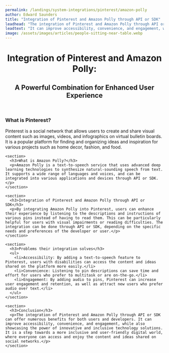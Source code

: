 ```yaml
---
permalink: /landings/system-integrations/pinterest/amazon-polly
author: Edward Saunders
title: "Integration of Pinterest and Amazon Polly through API or SDK"
leadhead: "The integration of Pinterest and Amazon Polly through API or SDK can offer numerous benefits for both users and developers"
leadtext: "It can improve accessibility, convenience, and engagement, while also showcasing the power of innovative and inclusive technology solutions. It is a step towards a more inclusive and user-friendly digital world, where everyone can access and enjoy the content and ideas shared on social networks."
image: /assets/images/articles/people-sitting-near-table.webp
---
```

<div class="arttext">  <header>
    <h1>Integration of Pinterest and Amazon Polly:</h1>
    <h2>A Powerful Combination for Enhanced User Experience</h2>
  </header>

  <main>
    <section>
      <h3>What is Pinterest?</h3>
      <p>Pinterest is a social network that allows users to create and share visual content such as images, videos, and infographics on virtual bulletin boards. It is a popular platform for finding and organizing ideas and inspiration for various projects such as home decor, fashion, and food.</p>
    </section>

    <section>
      <h3>What is Amazon Polly?</h3>
      <p>Amazon Polly is a text-to-speech service that uses advanced deep learning technologies to synthesize natural-sounding speech from text. It supports a wide range of languages and voices, and can be integrated into various applications and devices through API or SDK.</p>
    </section>

    <section>
      <h3>Integration of Pinterest and Amazon Polly through API or SDK</h3>
      <p>By integrating Amazon Polly into Pinterest, users can enhance their experience by listening to the descriptions and instructions of various pins instead of having to read them. This can be particularly helpful for users with visual impairments or reading difficulties. The integration can be done through API or SDK, depending on the specific needs and preferences of the developer or user.</p>
    </section>

    <section>
      <h3>Problems their integration solves</h3>
      <ul>
        <li>Accessibility: By adding a text-to-speech feature to Pinterest, users with disabilities can access the content and ideas shared on the platform more easily.</li>
        <li>Convenience: Listening to pin descriptions can save time and effort for users who prefer to multitask or are on-the-go.</li>
        <li>Engagement: By adding audio to pins, Pinterest can increase user engagement and retention, as well as attract new users who prefer audio over text.</li>
      </ul>
    </section>

    <section>
      <h3>Conclusion</h3>
      <p>The integration of Pinterest and Amazon Polly through API or SDK can offer numerous benefits for both users and developers. It can improve accessibility, convenience, and engagement, while also showcasing the power of innovative and inclusive technology solutions. It is a step towards a more inclusive and user-friendly digital world, where everyone can access and enjoy the content and ideas shared on social networks.</p>
    </section>
  </main>
</div>
